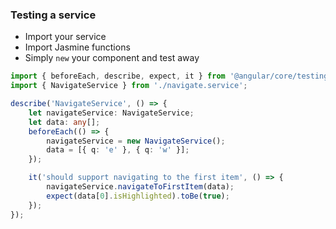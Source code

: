 ### Testing a service

* Import your service
* Import Jasmine functions
* Simply `new` your component and test away

```ts
import { beforeEach, describe, expect, it } from '@angular/core/testing';
import { NavigateService } from './navigate.service';

describe('NavigateService', () => {
	let navigateService: NavigateService;
	let data: any[];
	beforeEach(() => {
		navigateService = new NavigateService();
		data = [{ q: 'e' }, { q: 'w' }];
	});

	it('should support navigating to the first item', () => {
		navigateService.navigateToFirstItem(data);
		expect(data[0].isHighlighted).toBe(true);
	});
});
```